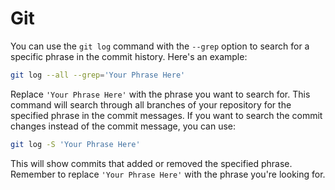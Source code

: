 # Git

You can use the `git log` command with the `--grep` option to search for a specific phrase in the commit history. Here's an example:

```bash
git log --all --grep='Your Phrase Here'
```

Replace `'Your Phrase Here'` with the phrase you want to search for. This command will search through all branches of your repository for the specified phrase in the commit messages. If you want to search the commit changes instead of the commit message, you can use:

```bash
git log -S 'Your Phrase Here'
```

This will show commits that added or removed the specified phrase. Remember to replace `'Your Phrase Here'` with the phrase you're looking for.
